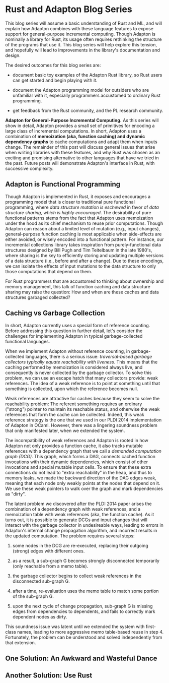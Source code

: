 
Rust and Adapton Blog Series
============================

This blog series will assume a basic understanding of Rust and ML, and
will explain how Adapton combines with these language features to
expose support for general-purpose incremental computing.  Though
Adapton is nominally a library for Rust, its usage often requires
rethinking the structure of the programs that use it.  This blog
series will help explore this tension, and hopefully will lead to
improvements in the library's documentation and design.

The desired outcomes for this blog series are:

- document basic toy examples of the Adapton Rust library, so Rust
  users can get started and begin playing with it.

- document the Adapton programming model for outsiders who are
  unfamiliar with it, especially programmers accustomed to ordinary
  Rust programming.

- get feedback from the Rust community, and the PL research community.

**Adapton for General-Purpose Incremental Computing.** As this series
will show in detail, Adapton provides a small set of primitives for
encoding a large class of incremental computations.  In short, Adapton
uses a combination of **memoization (aka, function caching) and
dynamic dependency graphs** to cache computations and adapt them when
inputs change.  The remainder of this post will discuss general issues
that arise when writing libraries with these features, and why Rust
was chosen as an exciting and promising alternative to other languages
that have we tried in the past.  Future posts will demonstrate
Adapton's interface in Rust, with successive complexity.


Adapton is Functional Programming
---------------------------------

Though Adapton is implemented in Rust, it exposes and encourages a
programming model that is closer to traditional pure functional
programming, where *data structure mutation is eschewed* in favor of
*data structure sharing, which is highly encouraged*.  The
desirability of pure functional patterns stems from the fact that
Adapton uses memoization under the hood as its chief mechanism to
reuse prior computations.  Though Adapton can reason about a limited
level of mutation (e.g., input changes), general-purpose function
caching is most applicable when side-effects are either avoided, or
wisely encoded into a functional pattern.  For instance, our
incremental collections library takes inspiration from
purely-functional data structures designed by Bill Pugh and Tim
Teitelbaum in the late 1980's, where sharing is the key to efficiently
storing and updating multiple versions of a data structure (i.e.,
before and after a change).  Due to these encodings, we can isolate
the effects of input mutations to the data structure to only those
computations that depend on them.

For Rust programmers that are accustomed to thinking about ownership
and memory management, this talk of function caching and data
structure sharing may raise the question: How and when are these
caches and data structures garbaged collected?

Caching vs Garbage Collection
------------------------------

In short, Adapton currently uses a special form of reference counting.
Before addressing this question in further detail, let's consider the
challenges for implementing Adapton in typical garbage-collected
functional languages.

When we implement Adapton without reference counting, in
garbage-collected languages, there is a serious issue:
*traversal-based garbage collectors typically equate reachability with
liveness*.  This means that the caching performed by memoization is
considered always live, and consequently is never collected by the
garbage collector.  To solve this problem, we can use an escape hatch
that many collectors provide: weak references.  The idea of a weak
reference is to point at something until that something is collected,
upon which the reference becomes null.

Weak references are attractive for caches because they seem to solve
the reachability problem: The referent something requires an ordinary
("strong") pointer to maintain its reachable status, and otherwise the
weak references that form the cache can be collected.  Indeed, this
weak reference strategy is the one that we used in our PLDI 2014
implementation of Adapton in OCaml.  However, there was a lingering
soundness problem that only manifested later, when we extended the
system.

The incompatibility of weak references and Adapton is rooted in how
Adapton not only provides a function cache, it also tracks mutable
references with a dependency graph that we call a *demanded
computation graph (DCG)*.  This graph, which forms a DAG, connects
cached function invocations with their dynamic dependencies, which
consist of other invocations and special mutable input cells.  To
ensure that these extra connections do not lead to "extra
reachability" in the heap, and thus to memory leaks, we made the
backward direction of the DAG edges weak, meaning that each node only
weakly points at the nodes that depend on it.  We use these weak
pointers to walk over the graph and mark dependencies as "dirty".

The latent problem we discovered after the PLDI 2014 paper arises the
combination of a dependency graph with weak references, and a
memoization table with weak references (aka, the function cache).  As
it turns out, it is possible to generate DCGs and input changes that
will interact with the garbage collector in undesireable ways, leading
to errors in Adapton's internal change propagation algorithm, and
incorrect results in the updated computation.  The problem requires
several steps:

1. some nodes in the DCG are re-executed, replacing their outgoing
   (strong) edges with different ones.

2. as a result, a sub-graph G becomes strongly disconnected temporarily
  (only reachable from a memo table).

3. the garbage collector begins to collect weak references in the
  disconnected sub-graph G.

4. after a time, re-evaluation uses the memo table to match some
  portion of the sub-graph G.

5. upon the next cycle of change propagation, sub-graph G is missing
  edges from dependencies to dependents, and fails to correctly mark
  dependent nodes as dirty.

This soundness issue was latent until we extended the system with
first-class names, leading to more aggressive memo table-based reuse
in step 4.  Fortunately, the problem can be understood and solved
independently from that extension.

One Solution: An Awkward and Wasteful Dance
---------------------------------------------









Another Solution: Use Rust
---------------------------







